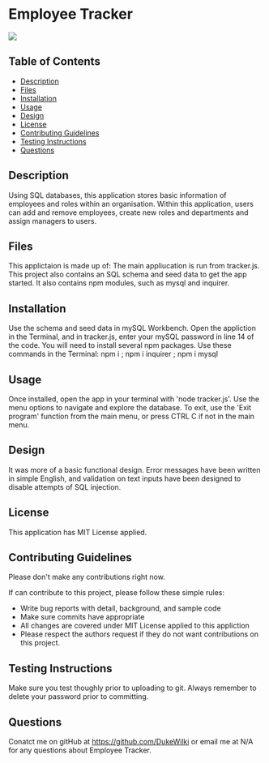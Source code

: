 # Employee Tracker

<img src="https://img.shields.io/badge/Licence-MIT%20License-ff69b4">

## Table of Contents
* [Description](#description)
* [Files](#files)
* [Installation](#installation)
* [Usage](#usage)
* [Design](#design)
* [License](#license)
* [Contributing Guidelines](#contributing-guidelines)
* [Testing Instructions](#testing-instructions)
* [Questions](#questions)

## Description
Using SQL databases, this application stores basic information of employees and roles within an organisation. Within this application, users can add and remove employees, create new roles and departments and assign managers to users.

## Files
This applictaion is made up of: The main appliucation is run from tracker.js. This project also contains an SQL schema and seed data to get the app started. It also contains npm modules, such as mysql and inquirer.

## Installation
Use the schema and seed data in mySQL Workbench. Open the appliction in the Terminal, and in tracker.js, enter your mySQL password in line 14 of the code. You will need to install several npm packages. Use these commands in the Terminal: npm i ; npm i inquirer ; npm i mysql

## Usage
Once installed, open the app in your terminal with 'node tracker.js'. Use the menu options to navigate and explore the database. To exit, use the 'Exit program' function from the main menu, or press CTRL C if not in the main menu.

## Design
It was more of a basic functional design. Error messages have been written in simple English, and validation on text inputs have been designed to disable attempts of SQL injection.

## License
This application has MIT License applied.

## Contributing Guidelines
Please don't make any contributions right now.

If can contribute to this project, please follow these simple rules:
* Write bug reports with detail, background, and sample code
* Make sure commits have appropriate 
* All changes are covered under MIT License applied to this appliction
* Please respect the authors request if they do not want contributions on this project. 

## Testing Instructions
Make sure you test thoughly prior to uploading to git. Always remember to delete your password prior to committing.

## Questions
Conatct me on gitHub at https://github.com/DukeWilki or email me at N/A for any questions about Employee Tracker.

